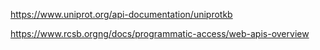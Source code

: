 https://www.uniprot.org/api-documentation/uniprotkb

https://www.rcsb.orgng/docs/programmatic-access/web-apis-overview
